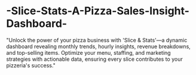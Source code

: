 # -Slice-Stats-A-Pizza-Sales-Insight-Dashboard-
 "Unlock the power of your pizza business with 'Slice &amp; Stats'—a dynamic dashboard revealing monthly trends, hourly insights, revenue breakdowns, and top-selling items. Optimize your menu, staffing, and marketing strategies with actionable data, ensuring every slice contributes to your pizzeria's success."
